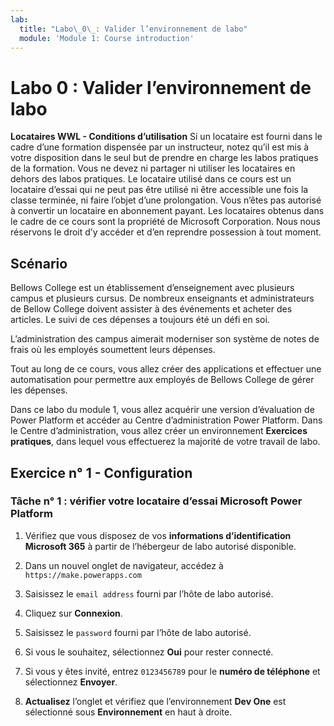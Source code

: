 ```yaml
---
lab:
  title: "Labo\_0\_: Valider l’environnement de labo"
  module: 'Module 1: Course introduction'
---
```


# Labo 0 : Valider l’environnement de labo

**Locataires WWL - Conditions d’utilisation** Si un locataire est fourni dans le cadre d’une formation dispensée par un instructeur, notez qu’il est mis à votre disposition dans le seul but de prendre en charge les labos pratiques de la formation. Vous ne devez ni partager ni utiliser les locataires en dehors des labos pratiques. Le locataire utilisé dans ce cours est un locataire d’essai qui ne peut pas être utilisé ni être accessible une fois la classe terminée, ni faire l’objet d’une prolongation. Vous n’êtes pas autorisé à convertir un locataire en abonnement payant. Les locataires obtenus dans le cadre de ce cours sont la propriété de Microsoft Corporation. Nous nous réservons le droit d’y accéder et d’en reprendre possession à tout moment. 

## Scénario

Bellows College est un établissement d’enseignement avec plusieurs campus et plusieurs cursus. De nombreux enseignants et administrateurs de Bellow College doivent assister à des événements et acheter des articles. Le suivi de ces dépenses a toujours été un défi en soi.

L’administration des campus aimerait moderniser son système de notes de frais où les employés soumettent leurs dépenses. 

Tout au long de ce cours, vous allez créer des applications et effectuer une automatisation pour permettre aux employés de Bellows College de gérer les dépenses.

Dans ce labo du module 1, vous allez acquérir une version d’évaluation de Power Platform et accéder au Centre d’administration Power Platform. Dans le Centre d’administration, vous allez créer un environnement **Exercices pratiques**, dans lequel vous effectuerez la majorité de votre travail de labo.


## Exercice n° 1 - Configuration

### Tâche n° 1 : vérifier votre locataire d’essai Microsoft Power Platform

1.  Vérifiez que vous disposez de vos **informations d’identification Microsoft 365** à partir de l’hébergeur de labo autorisé disponible. 

2.  Dans un nouvel onglet de navigateur, accédez à `https://make.powerapps.com`

3.  Saisissez le `email address` fourni par l’hôte de labo autorisé. 

4.  Cliquez sur **Connexion**. 

5.  Saisissez le `password` fourni par l’hôte de labo autorisé. 

6.  Si vous le souhaitez, sélectionnez **Oui** pour rester connecté.

7.  Si vous y êtes invité, entrez `0123456789` pour le **numéro de téléphone** et sélectionnez **Envoyer**.

8.  **Actualisez** l’onglet et vérifiez que l’environnement **Dev One** est sélectionné sous **Environnement** en haut à droite. 

